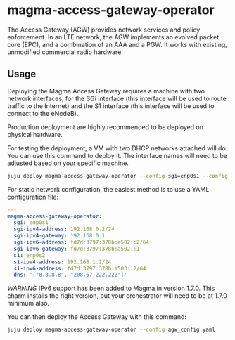 # magma-access-gateway-operator

The Access Gateway (AGW) provides network services and policy enforcement. In an LTE network,
the AGW implements an evolved packet core (EPC), and a combination of an AAA and a PGW. It works
with existing, unmodified commercial radio hardware.

## Usage

Deploying the Magma Access Gateway requires a machine with two network
interfaces, for the SGi interface (this interface will be used to route traffic
to the Internet) and the S1 interface (this interface will be used to connect
to the eNodeB).

Production deployment are highly recommended to be deployed on physical
hardware.

For testing the deployment, a VM with two DHCP networks attached will do. You
can use this command to deploy it. The interface names will need to be adjusted
based on your specific machine.

```bash
juju deploy magma-access-gateway-operator --config sgi=enp0s1 --config s1=enp0s2
```

For static network configuration, the easiest method is to use a YAML
configuration file:

```yaml
---
magma-access-gateway-operator:
  sgi: enp0s1
  sgi-ipv4-address: 192.168.0.2/24
  sgi-ipv4-gateway: 192.168.0.1
  sgi-ipv6-address: fd7d:3797:378b:a502::2/64
  sgi-ipv6-gateway: fd7d:3797:378b:a502::1
  s1: enp0s2
  s1-ipv4-address: 192.168.1.2/24
  s1-ipv6-address: fd7d:3797:378b:a503::2/64
  dns: '["8.8.8.8", "208.67.222.222"]'
```

*WARNING* IPv6 support has been added to Magma in version 1.7.0. This charm
installs the right version, but your orchestrator will need to be at 1.7.0
minimum also.

You can then deploy the Access Gateway with this command:

```bash
juju deploy magma-access-gateway-operator --config agw_config.yaml
```
